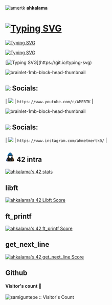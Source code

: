 ![amertk](https://user-images.githubusercontent.com/116187665/208735198-985436aa-710e-4c27-b548-d51f60ad829e.jpg)
**ahkalama**
# <a href="https://github.com/ahkalama"><img src="https://readme-typing-svg.herokuapp.com?font=Teko&size=40&color=9F0000C0&width=435&lines=Ahmet+Mert+Kalaman+Github+Hosgeldin;42+Kocaeli+Ogrencisi" alt="Typing SVG" /></a>

[![Typing SVG](https://readme-typing-svg.herokuapp.com?font=Fira+Code&duration=2000&pause=1000&color=5400F7&background=23000000&width=435&lines=Bu+Repo'lardan+%C3%A7ekilip%2C)](https://git.io/typing-svg)

[![Typing SVG](https://readme-typing-svg.herokuapp.com?font=Fira+Code&duration=4000&pause=1000&color=7A02E1&background=23000000&width=435&lines=Direk+Pushlanan+Dosyalardan%2C)](https://git.io/typing-svg)

[![Typing SVG](https://readme-typing-svg.herokuapp.com?font=Fira+Code&duration=6000&pause=1000&color=E10000&background=23000000&width=435&lines=M%C3%BCessesemiz+Sorumlu+De%C4%9Fildir!)](https://git.io/typing-svg)


 ![brainlet-1mb-block-head-thumbnail](https://user-images.githubusercontent.com/116187665/208735733-c4c64e68-de9b-4454-b906-b6325400d29e.jpg)
 ## <img src="https://github.com/TheDudeThatCode/TheDudeThatCode/blob/master/Assets/Earth.gif" width="24px">  **Socials:** 
| <img src="https://img.shields.io/badge/YouTube-FF0000?style=for-the-badge&logo=youtube&logoColor=white" />                 | `https://www.youtube.com/c/AMERTK`                 |

 ![brainlet-1mb-block-head-thumbnail](https://user-images.githubusercontent.com/116187665/208735733-c4c64e68-de9b-4454-b906-b6325400d29e.jpg)
 ## <img src="https://github.com/TheDudeThatCode/TheDudeThatCode/blob/master/Assets/Earth.gif" width="24px">  **Socials:**
| <img src="https://img.shields.io/badge/Instagram-E4405F?style=for-the-badge&logo=instagram&logoColor=white" />                 | `https://www.instagram.com/ahmetmertk0/`                 |

## <picture><img src = "https://github.com/0xAbdulKhalid/0xAbdulKhalid/raw/main/assets/mdImages/about_me.gif" width = 30px></picture> 42 intra 

[![ahkalama's 42 stats](https://badge42.vercel.app/api/v2/clbupqk0x00060fjzhvu7umbx/stats?cursusId=21&coalitionId=234)](https://github.com/JaeSeoKim/badge42)

## libft
[![ahkalama's 42 Libft Score](https://badge42.vercel.app/api/v2/clbupqk0x00060fjzhvu7umbx/project/2905599)](https://github.com/JaeSeoKim/badge42)

## ft_printf
[![ahkalama's 42 ft_printf Score](https://badge42.vercel.app/api/v2/clbupqk0x00060fjzhvu7umbx/project/2918834)](https://github.com/JaeSeoKim/badge42)

## get_next_line
[![ahkalama's 42 get_next_line Score](https://badge42.vercel.app/api/v2/clbupqk0x00060fjzhvu7umbx/project/2923280)](https://github.com/JaeSeoKim/badge42)


## Github
<h4 align="left">Visitor's count 👀</h4>
<p align="left"><img src="https://profile-counter.glitch.me/{samiguntepe}/count.svg" alt="samiguntepe :: Visitor's Count" /></p>
<br/>
